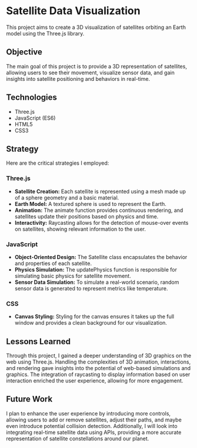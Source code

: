 # Satellite Data Visualization

This project aims to create a 3D visualization of satellites orbiting an Earth model using the Three.js library. 

## Objective 

The main goal of this project is to provide a 3D representation of satellites, allowing users to see their movement, visualize sensor data, and gain insights into satellite positioning and behaviors in real-time.

## Technologies 
- Three.js
- JavaScript (ES6)
- HTML5
- CSS3

## Strategy

Here are the critical strategies I employed:

### Three.js
- **Satellite Creation:** Each satellite is represented using a mesh made up of a sphere geometry and a basic material.
- **Earth Model:** A textured sphere is used to represent the Earth.
- **Animation:** The animate function provides continuous rendering, and satellites update their positions based on physics and time.
- **Interactivity:** Raycasting allows for the detection of mouse-over events on satellites, showing relevant information to the user.

### JavaScript
- **Object-Oriented Design:** The Satellite class encapsulates the behavior and properties of each satellite.
- **Physics Simulation:** The updatePhysics function is responsible for simulating basic physics for satellite movement.
- **Sensor Data Simulation:** To simulate a real-world scenario, random sensor data is generated to represent metrics like temperature.

### CSS
- **Canvas Styling:** Styling for the canvas ensures it takes up the full window and provides a clean background for our visualization.

## Lessons Learned
Through this project, I gained a deeper understanding of 3D graphics on the web using Three.js. Handling the complexities of 3D animation, interactions, and rendering gave insights into the potential of web-based simulations and graphics. The integration of raycasting to display information based on user interaction enriched the user experience, allowing for more engagement.

## Future Work
I plan to enhance the user experience by introducing more controls, allowing users to add or remove satellites, adjust their paths, and maybe even introduce potential collision detection. Additionally, I will look into integrating real-time satellite data using APIs, providing a more accurate representation of satellite constellations around our planet.
